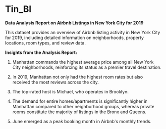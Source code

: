 # Tin_BI

**Data Analysis Report on Airbnb Listings in New York City for 2019**

This dataset provides an overview of Airbnb listing activity in New York City for 2019, including detailed information on neighborhoods, property locations, room types, and review data.

**Insights from the Analysis Report:**

1. Manhattan commands the highest average price among all New York City neighborhoods, reinforcing its status as a premier travel destination.

2. In 2019, Manhattan not only had the highest room rates but also received the most reviews across the city.

3. The top-rated host is Michael, who operates in Brooklyn.

4. The demand for entire homes/apartments is significantly higher in Manhattan compared to other neighborhood groups, whereas private rooms constitute the majority of listings in the Bronx and Queens.

5. June emerged as a peak booking month in Airbnb's monthly trends.

